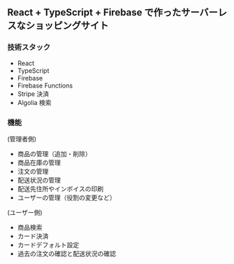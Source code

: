 ## React + TypeScript + Firebase で作ったサーバーレスなショッピングサイト

### 技術スタック

- React
- TypeScript
- Firebase
- Firebase Functions
- Stripe 決済
- Algolia 検索

### 機能

(管理者側)

- 商品の管理（追加・削除）
- 商品在庫の管理
- 注文の管理
- 配送状況の管理
- 配送先住所やインボイスの印刷
- ユーザーの管理（役割の変更など）

(ユーザー側)

- 商品検索
- カード決済
- カードデフォルト設定
- 過去の注文の確認と配送状況の確認
